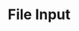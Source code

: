 ---
layout: layouts/right
title: File Input
tags: patterns
summary:

include: "{% include 'patterns/file-input/file-input.md' %}"
---